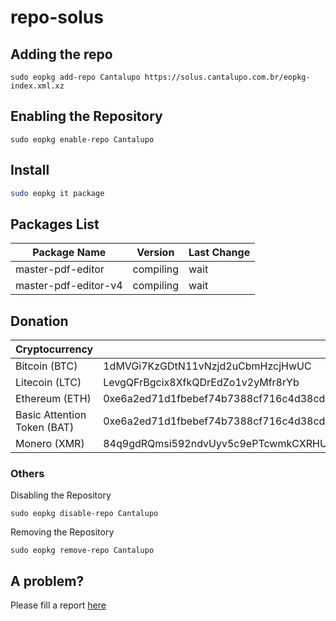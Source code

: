 # repo-solus

## Adding the repo

`sudo eopkg add-repo Cantalupo https://solus.cantalupo.com.br/eopkg-index.xml.xz`
 
## Enabling the Repository

`sudo eopkg enable-repo Cantalupo`

## Install

```bash
sudo eopkg it package
```

## Packages List

| Package Name | Version | Last Change |
| --- | --- | --- |
| master-pdf-editor | compiling | wait |
| master-pdf-editor-v4 | compiling | wait |

## Donation

| Cryptocurrency | Address |
| --- | --- |
| Bitcoin (BTC) | 1dMVGi7KzGDtN11vNzjd2uCbmHzcjHwUC |
| Litecoin (LTC) | LevgQFrBgcix8XfkQDrEdZo1v2yMfr8rYb |
| Ethereum (ETH) | 0xe6a2ed71d1fbebef74b7388cf716c4d38cd432f7 |
| Basic Attention Token (BAT) | 0xe6a2ed71d1fbebef74b7388cf716c4d38cd432f7 |
| Monero (XMR) | 84q9gdRQmsi592ndvUyv5c9ePTcwmkCXRHURQ7F7wAeeBmjJ7c7B78zbRDeHsSbSmC7gXETPSMLkkdZKEEKDxbyV8svYxgq 

### Others
Disabling the Repository

`sudo eopkg disable-repo Cantalupo`

Removing the Repository

`sudo eopkg remove-repo Cantalupo`

## A problem?

Please fill a report [here](https://github.com/cantalupo555/repo-solus/issues/new)
